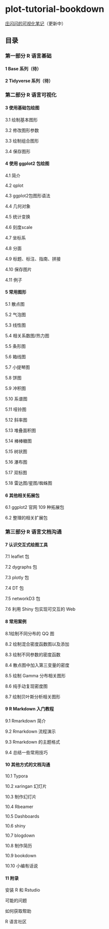 # plot-tutorial-bookdown
[庄闪闪的可视化笔记](https://liangliangzhuang.github.io/plot-tutorial-bookdown/index.html)（更新中）

## 目录

### 第一部分 R 语言基础

#### 1 Base 系列（待）

#### 2 Tidyverse 系列（待）

### 第二部分 R 语言可视化

#### 3 使用基础包绘图

3.1 绘制基本图形

3.2 修改图形参数

3.3 绘制组合图形

3.4 保存图形

#### 4 使用 ggplot2 包绘图

4.1 简介

4.2 qplot

4.3 ggplot2包图形语法

4.4 几何对象

4.5 统计变换

4.6 刻度scale

4.7 坐标系

4.8 分面

4.9 标题、标注、指南、拼接

4.10 保存图片

4.11 例子

#### 5 常用图形

5.1 散点图

5.2 气泡图

5.3 线性图

5.4 相关系数图/热力图

5.5 条形图

5.6 箱线图

5.7 小提琴图

5.8 饼图

5.9 冲积图

5.10 系谱图

5.11 哑铃图

5.12 斜率图

5.13 堆叠面积图

5.14 棒棒糖图

5.15 树状图

5.16 瀑布图

5.17 双标图

5.18 雷达图/星图/蜘蛛图


#### 6 其他相关拓展包

6.1 ggplot2 官网 109 种拓展包

6.2 整理的相关扩展包


### 第三部分 R 语言文档沟通

#### 7 认识交互式绘图工具

7.1 leaflet 包

7.2 dygraphs 包

7.3 plotly 包

7.4 DT 包

7.5 networkD3 包

7.6 利用 Shiny 包实现可交互的 Web

#### 8 常用案例

8.1绘制不同分布的 QQ 图

8.2 绘制混合密度函数图以及添加

8.3 绘制不同参数的密度函数

8.4 散点图中加入第三变量的密度

8.5 绘制 Gamma 分布相关图形

8.6 纯手动复现密度图

8.7 绘制贝叶斯分析相关图形

#### 9 R Markdown 入门教程

9.1 Rmarkdown 简介

9.2 Rmarkdown 流程演示

9.3 Rmarkdown 的主题格式

9.4 总结一些常用技巧

#### 10 其他方式的文档沟通

10.1 Typora

10.2 xaringan 幻灯片

10.3 制作幻灯片

10.4 Rbeamer

10.5 Dashboards

10.6 shiny

10.7 blogdown

10.8 制作简历

10.9 bookdown

10.10 小编有话说

#### 11 附录

安装 R 和 Rstudio

可能的问题

如何获取帮助

R 语言社区


